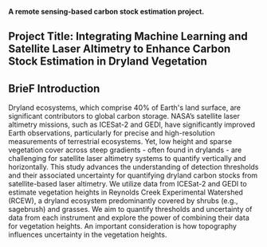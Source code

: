 **A remote sensing-based carbon stock estimation project.**

## Project Title: Integrating Machine Learning and Satellite Laser Altimetry to Enhance Carbon Stock Estimation in Dryland Vegetation

## BrieF Introduction
Dryland  ecosystems,  which  comprise  40%  of  Earth's  land  surface,  are  significant contributors  to  global  carbon  storage.  NASA’s  satellite  laser  altimetry  missions, such  as  ICESat-2  and  GEDI,  have significantly  improved  Earth  observations, particularly for precise and high-resolution measurements of terrestrial ecosystems. Yet, low height and sparse vegetation cover across steep gradients - often  found  in  drylands  -  are  challenging  for  satellite  laser  altimetry  systems  to quantify  vertically  and  horizontally.  This  study  advances  the  understanding  of detection thresholds and their associated uncertainty for quantifying dryland carbon  stocks  from  satellite-based  laser  altimetry.  We  utilize  data  from  ICESat-2 and GEDI to estimate vegetation heights in Reynolds Creek Experimental Watershed (RCEW), a dryland ecosystem predominantly covered by shrubs (e.g., sagebrush)  and  grasses.  We  aim  to  quantify  thresholds  and  uncertainty  of  data from each instrument and explore the power of combining their data for vegetation heights.  An  important consideration  is  how  topography  influences  uncertainty  in the vegetation heights.
